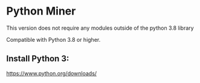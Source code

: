 # Python Miner

This version does not require any modules outside of the python 3.8 library

Compatible with Python 3.8 or higher.

## Install Python 3:
https://www.python.org/downloads/
